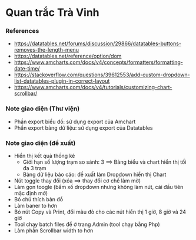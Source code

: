 # Quan trắc Trà Vinh

### References
+ https://datatables.net/forums/discussion/29866/datatables-buttons-removes-the-length-menu
+ https://datatables.net/reference/option/dom
+ https://www.amcharts.com/docs/v4/concepts/formatters/formatting-date-time/
+ https://stackoverflow.com/questions/39612553/add-custom-dropdown-list-datatables-plugin-in-correct-layout
+ https://www.amcharts.com/docs/v4/tutorials/customizing-chart-scrollbar/

### Note giao diện (Thư viện)
+ Phần export biểu đồ: sử dụng export của Amchart
+ Phần export bảng dữ liệu: sử dụng export của Datatables

### Note giao diện (đề xuất)
+ Hiển thị kết quả thống kê
    + Giới hạn số lượng trạm so sánh: 3 ==> Bảng biểu và chart hiển thị tối đa 3 trạm
    + Bảng dữ liệu báo cáo: đề xuất làm Dropdown hiển thị Chart
+ Nút toggle thay đổi (xóa ==> thay đổi cơ chế làm mờ)
+ Làm gọn toogle (bấm xố dropdown nhưng không làm nút, cái đầu tiên mặc định mở)
+ Bỏ chú thích bản đồ
+ Làm baner to hơn
+ Bỏ nút Copy và Print, đổi màu đỏ cho các nút hiển thị 1 giờ, 8 giờ và 24 giờ
+ Tool chạy batch files để ở trang Admin (tool chạy bằng Php)
+ Làm phần Scrollbar width to hơn

